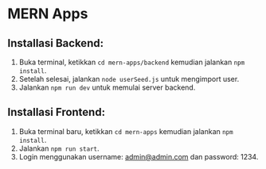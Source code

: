# MERN Apps

## Installasi Backend:

1. Buka terminal, ketikkan `cd mern-apps/backend` kemudian jalankan `npm install`.
2. Setelah selesai, jalankan `node userSeed.js` untuk mengimport user.
3. Jalankan `npm run dev` untuk memulai server backend.

## Installasi Frontend:

1. Buka terminal baru, ketikkan `cd mern-apps` kemudian jalankan `npm install`.
2. Jalankan `npm run start`.
3. Login menggunakan username: admin@admin.com dan password: 1234.
